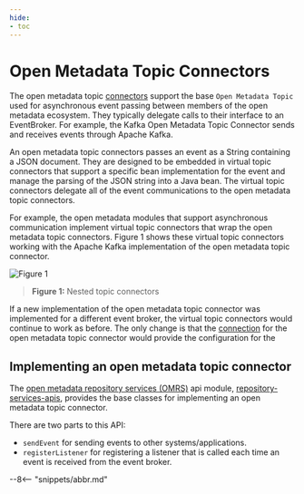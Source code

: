 ```yaml
---
hide:
- toc
---
```


<!-- SPDX-License-Identifier: CC-BY-4.0 -->
<!-- Copyright Contributors to the ODPi Egeria project 2020. -->
  
# Open Metadata Topic Connectors

The open metadata topic [connectors](connector.md) support the base `Open Metadata Topic` used for asynchronous event passing between members of the open metadata ecosystem. They typically delegate calls to their interface to an EventBroker.  For example, the Kafka Open Metadata Topic Connector sends and receives events through Apache Kafka.

An open metadata topic connectors passes an event as a String containing a JSON document. They are designed to be embedded in virtual topic connectors that support a specific bean implementation for the event and manage the parsing of the JSON string into a Java bean.  The virtual topic connectors delegate all of the event communications to the open metadata topic connectors.

For example, the open metadata modules that support asynchronous communication implement virtual topic connectors that wrap the open metadata topic connectors. Figure 1 shows these virtual topic connectors working with the Apache Kafka implementation of the open metadata topic connector.

![Figure 1](nested-topic-connectors.svg)
> **Figure 1:** Nested topic connectors

If a new implementation of the open metadata topic connector was implemented for a different event broker, the virtual topic connectors would continue to work as before.  The only change is that the [connection](connection.md) for the open metadata topic connector would provide the configuration for the 

## Implementing an open metadata topic connector

The [open metadata repository services (OMRS)](/egeria-docs/services/omrs) api module, [repository-services-apis](https://github.com/odpi/egeria/tree/master/open-metadata-implementation/repository-services/repository-services-apis/src/main/java/org/odpi/openmetadata/repositoryservices/connectors/openmetadatatopic), provides the base classes for implementing an open metadata topic connector.  

There are two parts to this API:

- `sendEvent` for sending events to other systems/applications.
- `registerListener` for registering a listener that is called each time an event is received from the event broker.

--8<-- "snippets/abbr.md"
